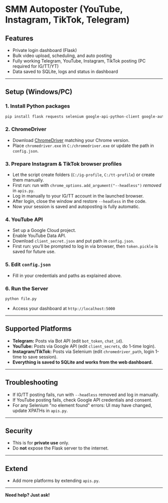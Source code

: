 # SMM Autoposter (YouTube, Instagram, TikTok, Telegram)

## Features

- Private login dashboard (Flask)
- Bulk video upload, scheduling, and auto posting
- Fully working Telegram, YouTube, Instagram, TikTok posting (PC required for IG/TT/YT)
- Data saved to SQLite, logs and status in dashboard

---

## Setup (Windows/PC)

### 1. Install Python packages

```bash
pip install flask requests selenium google-api-python-client google-auth-httplib2 google-auth-oauthlib
```

### 2. ChromeDriver

- Download [ChromeDriver](https://chromedriver.chromium.org/downloads) matching your Chrome version.
- Place `chromedriver.exe` in `C:/chromedriver.exe` or update the path in `config.json`.

### 3. Prepare Instagram & TikTok browser profiles

- Let the script create folders (`C:/ig-profile`, `C:/tt-profile`) or create them manually.
- First run: run with `chrome_options.add_argument("--headless")` *removed* in `apis.py`.
- Log in manually to your IG/TT account in the launched browser.
- After login, close the window and restore `--headless` in the code.
- Now your session is saved and autoposting is fully automatic.

### 4. YouTube API

- Set up a Google Cloud project.
- Enable YouTube Data API.
- Download `client_secret.json` and put path in `config.json`.
- First run: you’ll be prompted to log in via browser, then `token.pickle` is saved for future use.

### 5. Edit `config.json`

- Fill in your credentials and paths as explained above.

### 6. Run the Server

```bash
python file.py
```

- Access your dashboard at `http://localhost:5000`

---

## Supported Platforms

- **Telegram:** Posts via Bot API (edit `bot_token`, `chat_id`).
- **YouTube:** Posts via Google API (edit `client_secrets`, do 1-time login).
- **Instagram/TikTok:** Posts via Selenium (edit `chromedriver_path`, login 1-time to save session).
- **Everything is saved to SQLite and works from the web dashboard.**

---

## Troubleshooting

- If IG/TT posting fails, run with `--headless` removed and log in manually.
- If YouTube posting fails, check Google API credentials and consent.
- For any Selenium "no element found" errors: UI may have changed, update XPATHs in `apis.py`.

---

## Security

- This is for **private use** only.
- Do **not** expose the Flask server to the internet.

---

## Extend

- Add more platforms by extending `apis.py`.

---

**Need help? Just ask!**
